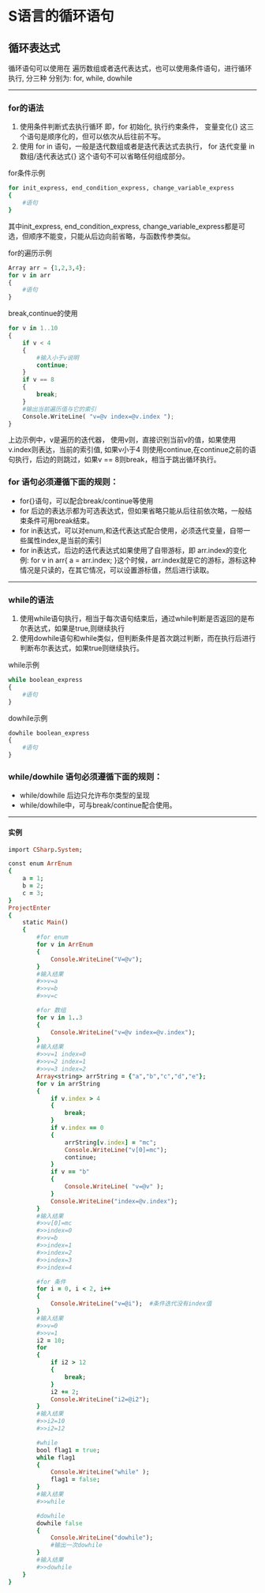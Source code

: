 # S语言的循环语句

## 循环表达式
循环语句可以使用在 遍历数组或者迭代表达式，也可以使用条件语句，进行循环执行, 分三种 分别为: for, while, dowhile

-------------------------

### for的语法
1. 使用条件判断式去执行循环 即，for 初始化, 执行约束条件， 变量变化{} 这三个语句是顺序化的，但可以依次从后往前不写。
2. 使用 for in 语句，一般是迭代数组或者是迭代表达式去执行， for 迭代变量 in 数组/迭代表达式{} 这个语句不可以省略任何组成部分。

for条件示例
```ruby 
for init_express, end_condition_express, change_variable_express
{
    #语句
}
```
其中init_express, end_condition_express, change_variable_express都是可选，但顺序不能变，只能从后边向前省略，与函数传参类似。

for的遍历示例
```python
Array arr = {1,2,3,4};
for v in arr
{
    #语句
}
```

break,continue的使用
```python
for v in 1..10
{
    if v < 4
    {
        #输入小于v说明
        continue;
    }
    if v == 8
    {
        break;
    }
    #输出当前遍历值与它的索引
    Console.WriteLine( "v=@v index=@v.index ");
}
```
上边示例中，v是遍历的迭代器， 使用v则，直接识别当前v的值，如果使用v.index则表达，当前的索引值,
如果v小于4 则使用continue,在continue之前的语句执行，后边的则跳过，如果v == 8则break，相当于跳出循环执行。

### for 语句必须遵循下面的规则：
- for{}语句，可以配合break/continue等使用
- for 后边的表达示都为可选表达式，但如果省略只能从后往前依次略，一般结束条件可用break结束。
- for in表达式，可以对enum,和迭代表达式配合使用，必须迭代变量，自带一些属性index,是当前的索引
- for in表达式，后边的迭代表达式如果使用了自带游标，即 arr.index的变化 例: for v in arr{ a = arr.index; }这个时候，arr.index就是它的游标，游标这种情况是只读的，在其它情况，可以设置游标值，然后进行读取。
-------
### while的语法
1. 使用while语句执行，相当于每次语句结束后，通过while判断是否返回的是布尔表达式，如果是true,则继续执行
2. 使用dowhile语句和while类似，但判断条件是首次跳过判断，而在执行后进行判断布尔表达式，如果true则继续执行。

while示例
```python 
while boolean_express
{
    #语句
}
```
dowhile示例
```python
dowhile boolean_express
{
    #语句
}
```
### while/dowhile 语句必须遵循下面的规则：
- while/dowhile 后边只允许布尔类型的呈现
- while/dowhile中，可与break/continue配合使用。
------


#### 实例
```ruby
import CSharp.System;

const enum ArrEnum
{
    a = 1;
    b = 2;
    c = 3;
}
ProjectEnter
{
    static Main()
    {
        #for enum
        for v in ArrEnum
        {
            Console.WriteLine("V=@v");
        }
        #输入结果
        #>>v=a
        #>>v=b
        #>>v=c

        #for 数组
        for v in 1..3
        {
            Console.WriteLine("v=@v index=@v.index");
        }
        #输入结果
        #>>v=1 index=0
        #>>v=2 index=1
        #>>v=3 index=2
        Array<string> arrString = {"a","b","c","d","e"};
        for v in arrString
        {
            if v.index > 4
            {
                break;
            }
            if v.index == 0 
            {
                arrString[v.index] = "mc";
                Console.WriteLine("v[0]=mc");
                continue;
            }
            if v == "b" 
            {
                Console.WriteLine( "v=@v" );
            }
            Console.WriteLine("index=@v.index");
        }
        #输入结果
        #>>v[0]=mc
        #>>index=0
        #>>v=b
        #>>index=1
        #>>index=2
        #>>index=3
        #>>index=4

        #for 条件
        for i = 0, i < 2, i++
        {
            Console.WriteLine("v=@i");  #条件迭代没有index值
        }
        #输入结果
        #>>v=0
        #>>v=1
        i2 = 10;
        for
        {
            if i2 > 12
            {
                break;
            }
            i2 += 2;
            Console.WriteLine("i2=@i2");
        }
        #输入结果
        #>>i2=10
        #>>i2=12

        #while
        bool flag1 = true;
        while flag1
        {
            Console.WriteLine("while" );
            flag1 = false;
        }
        #输入结果
        #>>while

        #dowhile
        dowhile false
        {
            Console.WriteLine("dowhile");
            #输出一次dowhile
        }
        #输入结果
        #>>dowhile  
    }
}
```


